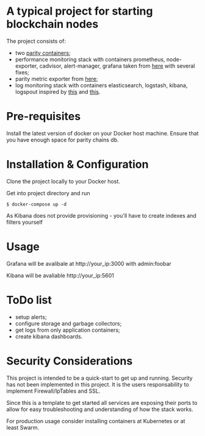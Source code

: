 # A typical project for starting blockchain nodes

The project consists of:
- two [parity containers](https://github.com/paritytech/parity);
- performance monitoring stack with containers prometheus, node-exporter, cadvisor, alert-manager, grafana taken from [here](https://github.com/vegasbrianc/prometheus) with several fixes;
- parity metric exporter from [here](https://github.com/fanatid/parity-exporter);
- log monitoring stack with containers elasticsearch, logstash, kibana, logspout inspired by [this](https://github.com/deviantony/docker-elk) and [this](https://github.com/looplab/logspout-logstash). 

# Pre-requisites
Install the latest version of docker on your Docker host machine.
Ensure that you have enough space for parity chains db.

# Installation & Configuration
Clone the project locally to your Docker host.

Get into project directory and run

    $ docker-compose up -d
  
As Kibana does not provide provisioning - you'll have to create indexes and filters yourself

# Usage
Grafana will be avalibale at http://your_ip:3000  with admin:foobar

Kibana will be avaliable http://your_ip:5601
 
# ToDo list
- setup alerts;
- configure storage and garbage collectors;
- get logs from only application containers;
- create kibana dashboards.


# Security Considerations
This project is intended to be a quick-start to get up and running. Security has not been implemented in this project. It is the users responsability to implement Firewall/IpTables and SSL.

Since this is a template to get started all services are exposing their ports to allow for easy troubleshooting and understanding of how the stack works.

For production usage consider installing containers at Kubernetes or at least Swarm.

